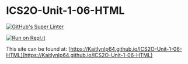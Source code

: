 # ICS2O-Unit-1-06-HTML

[![GitHub's Super Linter](https://github.com/KaitlynIp64/ICS2O-Unit-1-06-HTML/workflows/GitHub's%20Super%20Linter/badge.svg)](https://github.com/KaitlynIp64/ICS2O-Unit-1-06-HTML/actions)

[![Run on Repl.it](https://repl.it/badge/github/KaitlynIp64/ICS2O-Unit-1-06-HTML)](https://repl.it/github/KaitlynIp64/ICS2O-Unit-1-06-HTML)

This site can be found at: [https://KaitlynIp64.github.io/ICS2O-Unit-1-06-HTML](https://KaitlynIp64.github.io/ICS2O-Unit-1-06-HTML)
